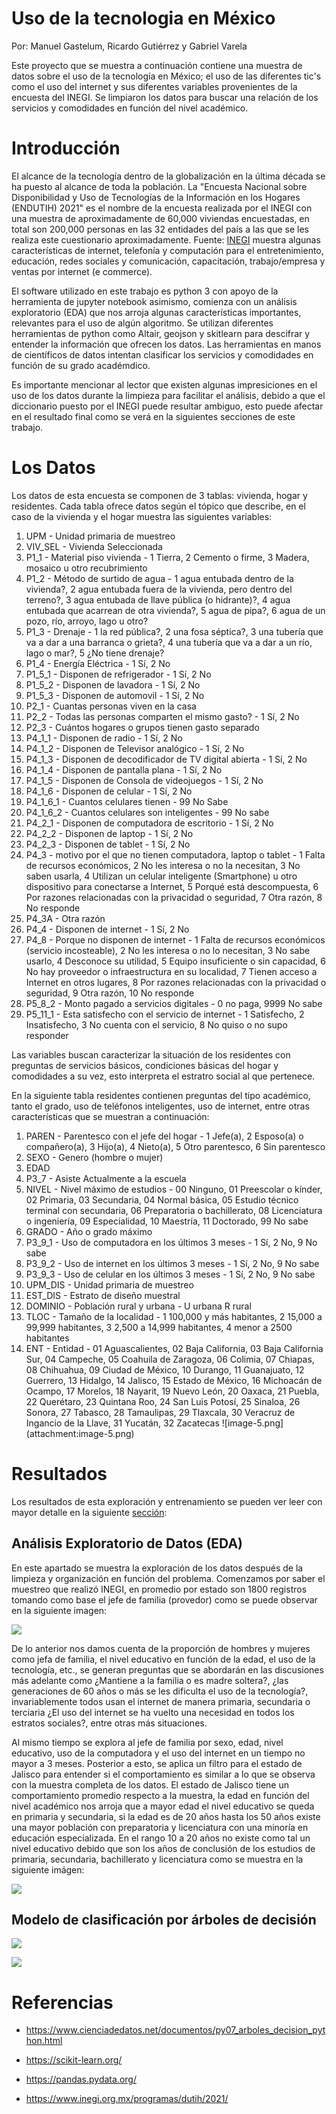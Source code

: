 # Uso de la tecnologia en México

Por: Manuel Gastelum, Ricardo Gutiérrez y Gabriel Varela

Este proyecto que se muestra a continuación contiene una muestra de datos sobre el uso de la tecnología en México; el uso de las diferentes tic's como el uso del internet y sus diferentes variables provenientes de la encuesta del INEGI. Se limpiaron los datos para buscar una relación de los servicios y comodidades en función del nivel académico.

# Introducción 

El alcance de la tecnología dentro de la globalización en la última década se ha puesto al alcance de toda la población. La "Encuesta Nacional sobre Disponibilidad y Uso de Tecnologías de la Información en los Hogares (ENDUTIH) 2021" es el nombre de la encuesta realizada por el INEGI con una muestra de aproximadamente de 60,000 viviendas encuestadas, en total son 200,000 personas en las 32 entidades del país a las que se les realiza este cuestionario aproximadamente. Fuente: [INEGI](https://www.inegi.org.mx/programas/dutih/2021/) muestra algunas características de internet, telefonía y computación para el entretenimiento, educación, redes sociales y comunicación, capacitación, trabajo/empresa y ventas por internet (e commerce).

El software utilizado en este trabajo es python 3 con apoyo de la herramienta de jupyter notebook asimismo, comienza con un análisis exploratorio (EDA) que nos arroja algunas características importantes, relevantes para el uso de algún algoritmo. Se utilizan diferentes herramientas de python como Altair, geojson y skitlearn para descifrar y entender la información que ofrecen los datos. Las herramientas en manos de científicos de datos intentan clasificar los servicios y comodidades en función de su grado académdico. 

Es importante mencionar al lector que existen algunas impresiciones en el uso de los datos durante la limpieza para facilitar el análisis, debido a que el diccionario puesto por el INEGI puede resultar ambiguo, esto puede afectar en el resultado final como se verá en la siguientes secciones de este trabajo.

# Los Datos

Los datos de esta encuesta se componen de 3 tablas: vivienda, hogar y residentes. Cada tabla ofrece datos según el tópico que describe, en el caso de la vivienda y el hogar muestra las siguientes variables:

<ol>
    <li>UPM - Unidad primaria de muestreo</li>
    <li>VIV_SEL - Vivienda Seleccionada</li>
    <li>P1_1 - Material piso vivienda - 1 Tierra, 2 Cemento o firme, 3 Madera, mosaico u otro recubrimiento</li>
    <li>P1_2 - Método de surtido de agua - 1 agua entubada dentro de la vivienda?, 2 agua entubada fuera de la vivienda, pero dentro del terreno?, 3 agua entubada de llave pública (o hidrante)?, 4  agua entubada que acarrean de otra vivienda?, 5 agua de pipa?, 6 agua de un pozo, río, arroyo, lago u otro?</li>
    <li>P1_3 - Drenaje - 1 la red pública?, 2 una fosa séptica?, 3 una tubería que va a dar a una barranca o grieta?, 4 una tubería que va a dar a un río, lago o mar?, 5 ¿No tiene drenaje? </li>
    <li>P1_4 - Energía Eléctrica - 1 Sí, 2 No</li>
    <li>P1_5_1 - Disponen de refrigerador - 1 Sí, 2 No</li>
    <li>P1_5_2 - Disponen de lavadora - 1 Sí, 2 No</li>
    <li>P1_5_3 - Disponen de automovil - 1 Sí, 2 No</li>
    <li>P2_1 - Cuantas personas viven en la casa</li>
    <li>P2_2 - Todas las personas comparten el mismo gasto? - 1 Sí, 2 No</li>
    <li>P2_3 - Cuántos hogares o grupos tienen gasto separado</li>
    <li>P4_1_1 - Disponen de radio - 1 Sí, 2 No</li>
    <li>P4_1_2 - Disponen de Televisor analógico - 1 Sí, 2 No</li>
    <li>P4_1_3 - Disponen de decodificador de TV digital abierta - 1 Sí, 2 No</li>
    <li>P4_1_4 - Disponen de pantalla plana - 1 Sí, 2 No</li>
    <li>P4_1_5 - Disponen de Consola de videojuegos - 1 Sí, 2 No</li>
    <li>P4_1_6 - Disponen de celular - 1 Sí, 2 No</li>
    <li>P4_1_6_1 - Cuantos celulares tienen - 99 No Sabe</li>
    <li>P4_1_6_2 - Cuantos celulares son inteligentes - 99 No sabe</li>
    <li>P4_2_1 - Disponen de computadora de escritorio - 1 Sí, 2 No</li>
    <li>P4_2_2 - Disponen de laptop - 1 Sí, 2 No</li>
    <li>P4_2_3 - Disponen de tablet - 1 Sí, 2 No</li>
    <li>P4_3 - motivo por el que no tienen computadora, laptop o tablet - 1 Falta de recursos económicos, 2 No les interesa o no la necesitan, 3 No saben usarla, 4 Utilizan un celular inteligente (Smartphone) u otro dispositivo para conectarse a Internet, 5 Porqué está descompuesta, 6 Por razones relacionadas con la privacidad o seguridad, 7 Otra razón, 8 No responde</li>
    <li>P4_3A - Otra razón</li>
    <li>P4_4 - Disponen de internet - 1 Sí, 2 No</li>
    <li>P4_8 - Porque no disponen de internet - 1 Falta de recursos económicos (servicio incosteable), 2 No les interesa o no lo necesitan, 3 No sabe usarlo, 4 Desconoce su utilidad, 5 Equipo insuficiente o sin capacidad, 6 No hay proveedor o infraestructura en su localidad, 7 Tienen acceso a Internet en otros lugares, 8 Por razones relacionadas con la privacidad o seguridad, 9 Otra razón, 10 No responde</li>
    <li>P5_8_2 - Monto pagado a servicios digitales - 0 no paga, 9999 No sabe</li>
    <li>P5_11_1 - Esta satisfecho con el servicio de internet - 1 Satisfecho, 2 Insatisfecho, 3 No cuenta con el servicio, 8 No quiso o no supo responder </li>
</ol>

Las variables buscan caracterizar la situación de los residentes con preguntas de servicios básicos, condiciones básicas del hogar y comodidades a su vez, esto interpreta el estratro social al que pertenece.

En la siguiente tabla residentes contienen preguntas del tipo académico, tanto el grado, uso de teléfonos inteligentes, uso de internet, entre otras características que se muestran a continuación:

<ol>
    <li>PAREN - Parentesco con el jefe del hogar - 1 Jefe(a), 2 Esposo(a) o compañero(a), 3 Hijo(a), 4 Nieto(a), 5 Otro parentesco, 6 Sin parentesco</li>
    <li>SEXO - Genero (hombre o mujer)</li>
    <li>EDAD</li>
    <li>P3_7 - Asiste Actualmente a la escuela</li>
    <li>NIVEL - Nivel máximo de estudios - 00 Ninguno, 01 Preescolar o kínder, 02 Primaria, 03 Secundaria, 04 Normal básica, 05 Estudio técnico terminal con secundaria, 06 Preparatoria o bachillerato, 08 Licenciatura o ingeniería, 09 Especialidad,  10 Maestría, 11 Doctorado, 99 No sabe </li>
    <li>GRADO - Año o grado máximo</li>
    <li>P3_9_1 - Uso de computadora  en los últimos 3 meses - 1 Sí, 2 No, 9 No sabe</li>
    <li>P3_9_2 - Uso de internet en los últimos 3 meses - 1 Sí, 2 No, 9 No sabe</li>
    <li>P3_9_3 - Uso de celular en los últimos 3 meses - 1 Sí, 2 No, 9 No sabe</li>
    <li>UPM_DIS - Unidad primaria de muestreo</li>
    <li>EST_DIS - Estrato de diseño muestral</li>
    <li>DOMINIO - Población rural y urbana - U urbana R rural</li>
    <li>TLOC - Tamaño de la localidad - 1 100,000 y más habitantes, 2 15,000 a 99,999 habitantes, 3 2,500 a 14,999 habitantes, 4 menor a 2500 habitantes</li>
    <li>ENT - Entidad - 01 Aguascalientes, 02 Baja California, 03 Baja California Sur, 04 Campeche, 05 Coahuila de Zaragoza, 06 Colimia, 07 Chiapas, 08 Chihuahua, 09 Ciudad de México, 10 Durango, 11 Guanajuato, 12 Guerrero, 13 Hidalgo, 14 Jalisco, 15 Estado de México, 16 Michoacán de Ocampo, 17 Morelos, 18 Nayarit, 19 Nuevo León, 20 Oaxaca, 21 Puebla, 22 Querétaro, 23 Quintana Roo, 24 San Luis Potosí, 25 Sinaloa, 26 Sonora, 27 Tabasco, 28 Tamaulipas, 29 Tlaxcala, 30 Veracruz de Ingancio de la Llave, 31 Yucatán, 32 Zacatecas
![image-5.png](attachment:image-5.png)</li>
</ol>

# Resultados

Los resultados de esta exploración y entrenamiento se pueden ver leer con mayor detalle en la siguiente [sección](doc/Resultados.md):

## Análisis Exploratorio de Datos (EDA)

En este apartado se muestra la exploración de los datos después de la limpieza y organización en función del problema. Comenzamos por saber el muestreo que realizó INEGI, en promedio por estado son 1800 registros tomando como base el jefe de familia (provedor) como se puede observar en la siguiente imagen:

![](https://github.com/m5991/tecnologiaMexico/blob/b16d4c996fd2c66730e70b6a99c0e195db625f92/results/mapa_total.png)

De lo anterior nos damos cuenta de la proporción de hombres y mujeres como jefa de familia, el nivel educativo en función de la edad, el uso de la tecnología, etc., se generan preguntas que se abordarán en las discusiones más adelante como ¿Mantiene a la familia o es madre soltera?, ¿las generaciones de 60 años o más se les dificulta el uso de la tecnología?, invariablemente todos usan el internet de manera primaria, secundaria o terciaria ¿El uso del internet se ha vuelto una necesidad en todos los estratos sociales?, entre otras más situaciones.

Al mismo tiempo se explora al jefe de familia por sexo, edad, nivel educativo, uso de la computadora y el uso del internet en un tiempo no mayor a 3 meses. Posterior a esto, se aplica un filtro para el estado de Jalisco para entender si el comportamiento es similar a lo que se observa con la muestra completa de los datos. El estado de Jalisco tiene un comportamiento promedio respecto a la muestra, la edad en función del nivel académico nos arroja que a mayor edad el nivel educativo se queda en primaria y secundaria, si la edad es de 20 años hasta los 50 años existe una mayor población con preparatoria y licenciatura con una minoría en educación especializada. En el rango 10 a 20 años no existe como tal un nivel educativo debido que son los años de conclusión de los estudios de primaria, secundaria, bachillerato y licenciatura como se muestra en la siguiente imágen:

![](https://github.com/m5991/tecnologiaMexico/blob/c31f9be166ab8865e98154282ba9339a35125717/results/edad_nivel_jal.png)



## Modelo de clasificación por árboles de decisión

![](https://github.com/m5991/tecnologiaMexico/blob/main/results/arbol_decision_jefe_familia.png)

![](https://github.com/m5991/tecnologiaMexico/blob/main/results/arbol_decision_nivel_max_estudios.png)



# Referencias

- https://www.cienciadedatos.net/documentos/py07_arboles_decision_python.html

- https://scikit-learn.org/

- https://pandas.pydata.org/

- https://www.inegi.org.mx/programas/dutih/2021/
